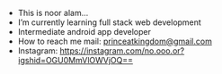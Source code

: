 -  This is noor alam...
-  I’m currently learning full stack web development
-  Intermediate android app developer
-  How to reach me mail: princeatkingdom@gmail.com
-  Instagram: https://instagram.com/no.ooo.or?igshid=OGU0MmVlOWVjOQ==
